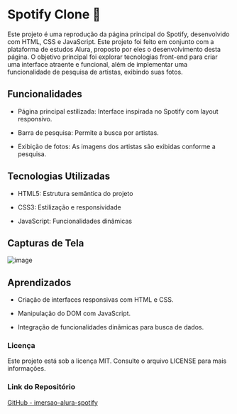 # Spotify Clone 🎵

Este projeto é uma reprodução da página principal do Spotify, desenvolvido com HTML, CSS e JavaScript. Este projeto foi feito em conjunto com a plataforma de estudos Alura, proposto por eles o desenvolvimento desta página. O objetivo principal foi explorar tecnologias front-end para criar uma interface atraente e funcional, além de implementar uma funcionalidade de pesquisa de artistas, exibindo suas fotos.

## Funcionalidades

- Página principal estilizada: Interface inspirada no Spotify com layout responsivo.

- Barra de pesquisa: Permite a busca por artistas.

- Exibição de fotos: As imagens dos artistas são exibidas conforme a pesquisa.

## Tecnologias Utilizadas

- HTML5: Estrutura semântica do projeto

- CSS3: Estilização e responsividade

- JavaScript: Funcionalidades dinâmicas

## Capturas de Tela

![image](https://github.com/user-attachments/assets/7a505ff8-b388-4446-aed5-69face8d4d92)

## Aprendizados

- Criação de interfaces responsivas com HTML e CSS.

- Manipulação do DOM com JavaScript.

- Integração de funcionalidades dinâmicas para busca de dados.

### Licença

Este projeto está sob a licença MIT. Consulte o arquivo LICENSE para mais informações.

### Link do Repositório

[GitHub - imersao-alura-spotify](https://github.com/AlexsanderGS/imersao-alura-spotify)
